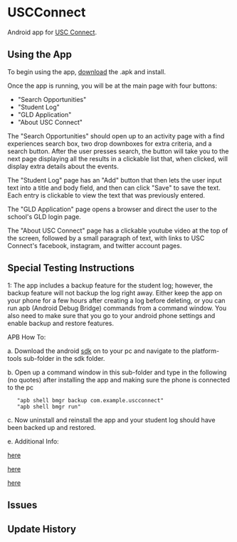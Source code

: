 # USCConnect
Android app for [USC Connect](http://www.sc.edu/uscconnect/).

## Using the App

To begin using the app, [download](https://github.com/SCCapstone/USCConnect/blob/master/USCConnect.apk?raw=true) the .apk and install.

Once the app is running, you will be at the main page with four buttons:
* "Search Opportunities"
* "Student Log"
* "GLD Application"
* "About USC Connect"

The "Search Opportunities" should open up to an activity page with a find experiences search box, two drop downboxes for extra criteria, and a search button. After the user presses search, the button will take you to the next page displaying all the results in a clickable list that, when clicked, will display extra details about the events.

The "Student Log" page has an "Add" button that then lets the user input text into a title and body field, and then can click "Save" to save the text. Each entry is clickable to view the text that was previously entered.

The "GLD Application" page opens a browser and direct the user to the school's GLD login page.

The "About USC Connect" page has a clickable youtube video at the top of the screen, followed by a small paragraph of text, with links to USC Connect's facebook, instagram, and twitter account pages.
  
## Special Testing Instructions
1: The app includes a backup feature for the student log; however, the backup feature will not backup the log right away. Either keep the app on your phone for a few hours after creating a log before deleting, 
or you can run apb (Android Debug Bridge) commands from a command window. You also need to make sure that you go to your android phone settings and enable backup and restore features.
   
APB How To:
   	
a. Download the android [sdk](http://developer.android.com/sdk/installing/index.html) on to your pc and navigate to             the platform-tools sub-folder in the sdk folder.

b. Open up a command window in this sub-folder and type in the following (no quotes) after installing the app and               making sure the phone is connected to the pc
	   
	   "apb shell bmgr backup com.example.uscconnect"
	   "apb shell bmgr run"
	   
c. Now uninstall and reinstall the app and your student log should have been backed up and restored.

e. Additional Info:

[here](http://developer.android.com/tools/help/adb.html)

[here](http://developer.android.com/tools/help/bmgr.html)

[here](http://androidcookbook.com/Recipe.seam;jsessionid=C3FDE2B5FC4813FAD435C4D15FC76AAA?recipeId=2968)
 

## Issues

## Update History
